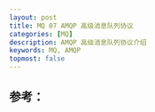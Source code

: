 ```yaml
---
layout: post
title: MQ 07 AMQP 高级消息队列协议
categories: [MQ]
description: AMQP 高级消息队列协议介绍
keywords: MQ, AMQP
topmost: false
---
```


































## 参考：

